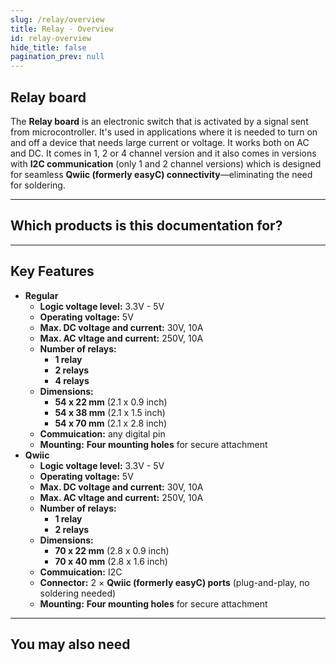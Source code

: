 ```yaml
---
slug: /relay/overview
title: Relay - Overview
id: relay-overview
hide_title: false
pagination_prev: null
---
```


## Relay board

The **Relay board** is an electronic switch that is activated by a signal sent from microcontroller. It's used in applications where it is needed to turn on and off a device that needs large current or voltage. It works both on AC and DC. It comes in 1, 2 or 4 channel version and it also comes in versions with **I2C communication** (only 1 and 2 channel versions) which is designed for seamless **Qwiic (formerly easyC) connectivity**—eliminating the need for soldering.

<CenteredImage src="/img/relay/333024_onboard.jpg" alt="1 channel relay on board regular version" caption="1 channel relay on board regular version"/>

<CenteredImage src="/img/relay/333021_onboard.jpg" alt="1 channel relay on board Qwiic version" caption="1 channel relay on board Qwiic version"/>

---

## Which products is this documentation for?

<QuickLink 
  title="1-channel relay board with easyC " 
  description="333021"
  url="https://soldered.com/product/1-channel-relay-board-with-easyc/"
  image="/img/relay/333021.jpg" 
/>
<QuickLink 
  title="4-channel relay board" 
  description="333022"
  url="https://soldered.com/product/4-channel-relay-board/"
  image="/img/relay/333022.jpg" 
/>
<QuickLink 
  title="2-channel relay board" 
  description="333023"
  url="https://soldered.com/product/2-channel-relay-board/"
  image="/img/relay/333023.jpg" 
/>
<QuickLink 
  title="1-channel relay board" 
  description="333024"
  url="https://soldered.com/product/1-channel-relay-board/"
  image="/img/relay/333024.jpg" 
/>
<QuickLink 
  title="2-channel relay board with easyC" 
  description="333025"
  url="https://soldered.com/product/2-channel-relay-board-with-easyc2-channel-relay-board-with-easyc/"
  image="/img/relay/333025.jpg" 
/>

---

## Key Features
- **Regular**
    - **Logic voltage level:** 3.3V - 5V
    - **Operating voltage:** 5V 
    - **Max. DC voltage and current:** 30V, 10A
    - **Max. AC vltage and current:** 250V, 10A
    - **Number of relays:**
        - **1 relay**
        - **2 relays**
        - **4 relays**
    - **Dimensions:**
        - **54 x 22 mm** (2.1 x 0.9 inch)
        - **54 x 38 mm** (2.1 x 1.5 inch)
        - **54 x 70 mm** (2.1 x 2.8 inch)
    - **Commuication:** any digital pin
    - **Mounting:** **Four mounting holes** for secure attachment
- **Qwiic**
    - **Logic voltage level:** 3.3V - 5V
    - **Operating voltage:** 5V
    - **Max. DC voltage and current:** 30V, 10A
    - **Max. AC vltage and current:** 250V, 10A
    - **Number of relays:** 
        - **1 relay**
        - **2 relays**
    - **Dimensions:**
        - **70 x 22 mm** (2.8 x 0.9 inch)
        - **70 x 40 mm** (2.8 x 1.6 inch)
    - **Commuication:** I2C
    - **Connector:** 2 × **Qwiic (formerly easyC) ports** (plug-and-play, no soldering needed)
    - **Mounting:** **Four mounting holes** for secure attachment

---

## You may also need
<QuickLink 
  title="Qwiic cable" 
  description="Qwiic (formerly easyC) compatible cables with connectors on both ends, available in various lengths."
  url="https://soldered.com/product/easyc-cable/"
  image="/img/333311.webp" 
/>  